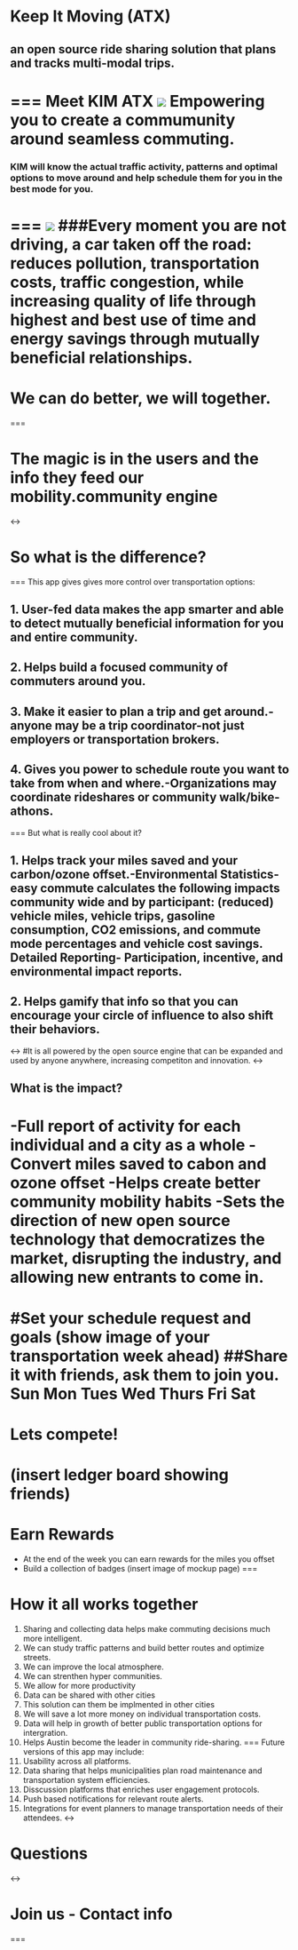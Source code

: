 # Keep It Moving (ATX)
## an open source ride sharing solution that plans and tracks multi-modal trips.
===
Meet KIM ATX
<img src="http://cdn2.sosueme.ie/wp-content/uploads/2014/09/0799.png"/>
Empowering you to create a commumunity around seamless commuting.
===
### KIM will know the actual traffic activity, patterns and optimal options to move around and help schedule them for you in the best mode for you.
===
<img src="http://techzette.com/wp-content/uploads/2014/02/traffic-austin.jpg"/>
###Every moment you are not driving, a car taken off the road: reduces pollution, transportation costs, traffic congestion, while increasing quality of life through highest and best use of time and energy savings through mutually beneficial relationships.
===
# We can do better, we will together.
===
# The magic is in the users and the info they feed our mobility.community engine
<->
# So what is the difference?
===
This app gives gives more control over transportation options:
## 1. User-fed data makes the app smarter and able to detect mutually beneficial information for you and entire community.
## 2. Helps build a focused community of commuters around you.
## 3. Make it easier to plan a trip and get around.-anyone may be a trip coordinator-not just employers or transportation brokers.
## 4. Gives you power to schedule route you want to take from when and where.-Organizations may coordinate rideshares or community walk/bike-athons.
===
But what is really cool about it?
## 1. Helps track your miles saved and your carbon/ozone offset.-Environmental Statistics-easy commute calculates the following impacts community wide and by participant: (reduced) vehicle miles, vehicle trips, gasoline consumption, CO2 emissions, and commute mode percentages and vehicle cost savings. Detailed Reporting- Participation, incentive, and environmental impact reports.
## 2. Helps gamify that info so that you can encourage your circle of influence to also shift their behaviors.
<->
#It is all powered by the open source engine that can be expanded and used by anyone anywhere, increasing competiton and innovation.
<->
## What is the impact?
-Full report of activity for each individual and a city as a whole
-Convert miles saved to cabon and ozone offset
-Helps create better community mobility habits
-Sets the direction of new open source technology that democratizes the market, disrupting the industry, and allowing new entrants to come in.
===
#Set your schedule request and goals
(show image of your transportation week ahead)
##Share it with friends, ask them to join you. 
Sun
Mon
Tues
Wed
Thurs
Fri
Sat
===
# Lets compete!
(insert ledger board showing friends)
===
# Earn Rewards
- At the end of the week you can earn rewards for the miles you offset
- Build a collection of badges
(insert image of mockup page)
===
# How it all works together
1. Sharing and collecting data helps make commuting decisions much more intelligent.
2. We can study traffic patterns and build better routes and optimize streets.
3. We can improve the local atmosphere.
4. We can strenthen hyper communities.
5. We allow for more productivity
6. Data can be shared with other cities
7. This solution can them be implmented in other cities
8. We will save a lot more money on individual transportation costs.
9. Data will help in growth of better public transportation options for intergration.
10. Helps Austin become the leader in community ride-sharing.
===
Future versions of this app may include:
1. Usability across all platforms.
2. Data sharing that helps municipalities plan road maintenance and transportation system efficiencies.
3. Disscussion platforms that enriches user engagement protocols.
4. Push based notifications for relevant route alerts.
5. Integrations for event planners to manage transportation needs of their attendees.
<-> 
# Questions
<-> 
# Join us - Contact info
===

